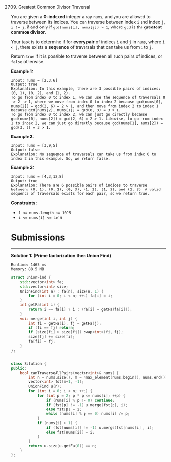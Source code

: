 2709. Greatest Common Divisor Traversal


You are given a **0-indexed** integer array `nums`, and you are allowed to traverse between its indices. You can traverse between index `i` and index `j`, `i != j`, if and only if `gcd(nums[i], nums[j]) > 1`, where `gcd` is the **greatest common divisor**.

Your task is to determine if for **every pair** of indices `i` and `j` in `nums`, where `i < j`, there exists a **sequence** of traversals that can take us from `i` to `j`.

Return `true` if it is possible to traverse between all such pairs of indices, or `false` otherwise.

 

**Example 1:**
```
Input: nums = [2,3,6]
Output: true
Explanation: In this example, there are 3 possible pairs of indices: (0, 1), (0, 2), and (1, 2).
To go from index 0 to index 1, we can use the sequence of traversals 0 -> 2 -> 1, where we move from index 0 to index 2 because gcd(nums[0], nums[2]) = gcd(2, 6) = 2 > 1, and then move from index 2 to index 1 because gcd(nums[2], nums[1]) = gcd(6, 3) = 3 > 1.
To go from index 0 to index 2, we can just go directly because gcd(nums[0], nums[2]) = gcd(2, 6) = 2 > 1. Likewise, to go from index 1 to index 2, we can just go directly because gcd(nums[1], nums[2]) = gcd(3, 6) = 3 > 1.
```

**Example 2:**
```
Input: nums = [3,9,5]
Output: false
Explanation: No sequence of traversals can take us from index 0 to index 2 in this example. So, we return false.
```

**Example 3:**
```
Input: nums = [4,3,12,8]
Output: true
Explanation: There are 6 possible pairs of indices to traverse between: (0, 1), (0, 2), (0, 3), (1, 2), (1, 3), and (2, 3). A valid sequence of traversals exists for each pair, so we return true.
```

**Constraints:**

* `1 <= nums.length <= 10^5`
* `1 <= nums[i] <= 10^5`

# Submissions
---
**Solution 1: (Prime factorization then Union Find)**
```
Runtime: 1465 ms
Memory: 88.5 MB
```
```c++
struct UnionFind {
    std::vector<int> fa;
    std::vector<int> size;
    UnionFind(int n) : fa(n), size(n, 1) {
        for (int i = 0; i < n; ++i) fa[i] = i;
    }
    int getFa(int i) {
        return i == fa[i] ? i : (fa[i] = getFa(fa[i]));
    }
    void merge(int i, int j) {
        int fi = getFa(i), fj = getFa(j);
        if (fi == fj) return;
        if (size[fi] > size[fj]) swap<int>(fi, fj);
        size[fj] += size[fi];
        fa[fi] = fj;
    }
};


class Solution {
public:
    bool canTraverseAllPairs(vector<int>& nums) {
        int n = nums.size(), m = *max_element(nums.begin(), nums.end());
        vector<int> fst(m+1, -1);
        UnionFind u(n);
        for (int i = 0; i < n; ++i) {
            for (int p = 2; p * p <= nums[i]; ++p) {
                if (nums[i] % p != 0) continue;
                if (fst[p] != -1) u.merge(fst[p], i);
                else fst[p] = i;
                while (nums[i] % p == 0) nums[i] /= p;
            }
            if (nums[i] > 1) {
                if (fst[nums[i]] != -1) u.merge(fst[nums[i]], i);
                else fst[nums[i]] = i;
            }
        }
        return u.size[u.getFa(0)] == n;
    }
};
```
